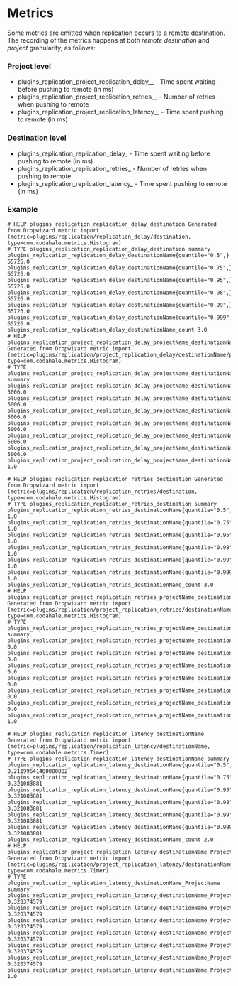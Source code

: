 # Metrics

Some metrics are emitted when replication occurs to a remote destination.
The recording of the metrics happens at both _remote destination_ and _project_ granularity, as follows:

### Project level

* plugins_replication_project_replication_delay_<destinationName>_<ProjectName> - Time spent waiting before pushing <ProjectName> to remote <destinationName> (in ms)
* plugins_replication_project_replication_retries_<destinationName>_<ProjectName> - Number of retries when pushing <ProjectName> to remote <destinationName>
* plugins_replication_project_replication_latency_<destinationName>_<ProjectName> - Time spent pushing <ProjectName> to remote <destinationName> (in ms)

### Destination level

* plugins_replication_replication_delay_<destinationName> - Time spent waiting before pushing to remote <destinationName> (in ms)
* plugins_replication_replication_retries_<destinationName> - Number of retries when pushing to remote <destinationName>
* plugins_replication_replication_latency_<destinationName> - Time spent pushing to remote <destinationName> (in ms)

### Example
```
# HELP plugins_replication_replication_delay_destination Generated from Dropwizard metric import (metric=plugins/replication/replication_delay/destination, type=com.codahale.metrics.Histogram)
# TYPE plugins_replication_replication_delay_destination summary
plugins_replication_replication_delay_destinationName{quantile="0.5",} 65726.0
plugins_replication_replication_delay_destinationName{quantile="0.75",} 65726.0
plugins_replication_replication_delay_destinationName{quantile="0.95",} 65726.0
plugins_replication_replication_delay_destinationName{quantile="0.98",} 65726.0
plugins_replication_replication_delay_destinationName{quantile="0.99",} 65726.0
plugins_replication_replication_delay_destinationName{quantile="0.999",} 65726.0
plugins_replication_replication_delay_destinationName_count 3.0
# HELP plugins_replication_project_replication_delay_projectName_destinationName Generated from Dropwizard metric import (metric=plugins/replication/project_replication_delay/destinationName/projectName, type=com.codahale.metrics.Histogram)
# TYPE plugins_replication_project_replication_delay_projectName_destinationName summary
plugins_replication_project_replication_delay_projectName_destinationName{quantile="0.5",} 5006.0
plugins_replication_project_replication_delay_projectName_destinationName{quantile="0.75",} 5006.0
plugins_replication_project_replication_delay_projectName_destinationName{quantile="0.95",} 5006.0
plugins_replication_project_replication_delay_projectName_destinationName{quantile="0.98",} 5006.0
plugins_replication_project_replication_delay_projectName_destinationName{quantile="0.99",} 5006.0
plugins_replication_project_replication_delay_projectName_destinationName{quantile="0.999",} 5006.0
plugins_replication_project_replication_delay_projectName_destinationName_count 1.0

# HELP plugins_replication_replication_retries_destination Generated from Dropwizard metric import (metric=plugins/replication/replication_retries/destination, type=com.codahale.metrics.Histogram)
# TYPE plugins_replication_replication_retries_destination summary
plugins_replication_replication_retries_destinationName{quantile="0.5",} 1.0
plugins_replication_replication_retries_destinationName{quantile="0.75",} 1.0
plugins_replication_replication_retries_destinationName{quantile="0.95",} 1.0
plugins_replication_replication_retries_destinationName{quantile="0.98",} 1.0
plugins_replication_replication_retries_destinationName{quantile="0.99",} 1.0
plugins_replication_replication_retries_destinationName{quantile="0.999",} 1.0
plugins_replication_replication_retries_destinationName_count 3.0
# HELP plugins_replication_project_replication_retries_projectName_destinationName Generated from Dropwizard metric import (metric=plugins/replication/project_replication_retries/destinationName/projectName, type=com.codahale.metrics.Histogram)
# TYPE plugins_replication_project_replication_retries_projectName_destinationName summary
plugins_replication_project_replication_retries_projectName_destinationName{quantile="0.5",} 0.0
plugins_replication_project_replication_retries_projectName_destinationName{quantile="0.75",} 0.0
plugins_replication_project_replication_retries_projectName_destinationName{quantile="0.95",} 0.0
plugins_replication_project_replication_retries_projectName_destinationName{quantile="0.98",} 0.0
plugins_replication_project_replication_retries_projectName_destinationName{quantile="0.99",} 0.0
plugins_replication_project_replication_retries_projectName_destinationName{quantile="0.999",} 0.0
plugins_replication_project_replication_retries_projectName_destinationName_count 1.0

# HELP plugins_replication_replication_latency_destinationName Generated from Dropwizard metric import (metric=plugins/replication/replication_latency/destinationName, type=com.codahale.metrics.Timer)
# TYPE plugins_replication_replication_latency_destinationName summary
plugins_replication_replication_latency_destinationName{quantile="0.5",} 0.21199641400000002
plugins_replication_replication_latency_destinationName{quantile="0.75",} 0.321083881
plugins_replication_replication_latency_destinationName{quantile="0.95",} 0.321083881
plugins_replication_replication_latency_destinationName{quantile="0.98",} 0.321083881
plugins_replication_replication_latency_destinationName{quantile="0.99",} 0.321083881
plugins_replication_replication_latency_destinationName{quantile="0.999",} 0.321083881
plugins_replication_replication_latency_destinationName_count 2.0
# HELP plugins_replication_project_replication_latency_destinationName_ProjectName Generated from Dropwizard metric import (metric=plugins/replication/project_replication_latency/destinationName/ProjectName, type=com.codahale.metrics.Timer)
# TYPE plugins_replication_replication_latency_destinationName_ProjectName summary
plugins_replication_project_replication_latency_destinationName_ProjectName{quantile="0.5",} 0.320374579
plugins_replication_project_replication_latency_destinationName_ProjectName{quantile="0.75",} 0.320374579
plugins_replication_project_replication_latency_destinationName_ProjectName{quantile="0.95",} 0.320374579
plugins_replication_project_replication_latency_destinationName_ProjectName{quantile="0.98",} 0.320374579
plugins_replication_project_replication_latency_destinationName_ProjectName{quantile="0.99",} 0.320374579
plugins_replication_project_replication_latency_destinationName_ProjectName{quantile="0.999",} 0.320374579
plugins_replication_project_replication_latency_destinationName_ProjectName_count 1.0
```